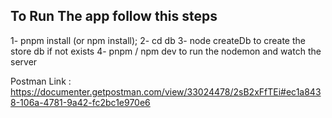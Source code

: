## To Run The app follow this steps

1- pnpm install (or npm install);
2- cd db
3- node createDb to create the store db if not exists
4- pnpm / npm dev to run the nodemon and watch the server


Postman Link : https://documenter.getpostman.com/view/33024478/2sB2xFfTEi#ec1a8438-106a-4781-9a42-fc2bc1e970e6